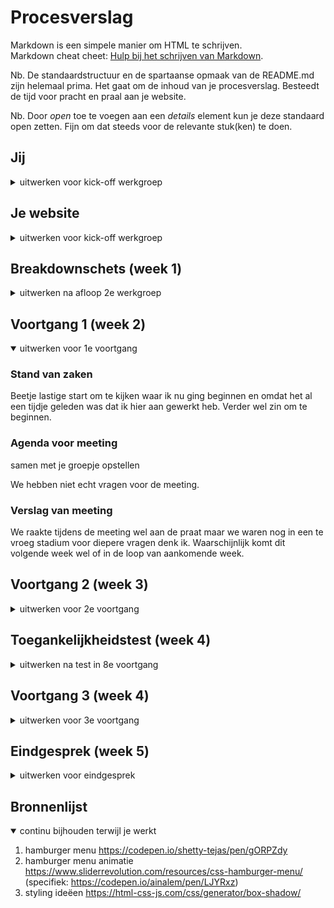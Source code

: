 # Procesverslag
Markdown is een simpele manier om HTML te schrijven.  
Markdown cheat cheet: [Hulp bij het schrijven van Markdown](https://github.com/adam-p/markdown-here/wiki/Markdown-Cheatsheet).

Nb. De standaardstructuur en de spartaanse opmaak van de README.md zijn helemaal prima. Het gaat om de inhoud van je procesverslag. Besteedt de tijd voor pracht en praal aan je website.

Nb. Door *open* toe te voegen aan een *details* element kun je deze standaard open zetten. Fijn om dat steeds voor de relevante stuk(ken) te doen.





## Jij

<details>
<summary>uitwerken voor kick-off werkgroep</summary>

### Auteur:
Jim Jansen

#### Je startniveau:
Blauw

#### Je focus:
Surface plane
</details>





## Je website

<details>
<summary>uitwerken voor kick-off werkgroep</summary>

### Je opdracht:
[Bataleon.eu](https://eu.bataleon.com)

#### Screenshot(s) van de eerste pagina (small screen): 
Bataleon home\
<img src="images/bataleon_home.jpg" width="375px" alt="Bataleon homepage">

#### Screenshot(s) van de tweede pagina (small screen):
hier de naam van de pagina\
<img src="images/bataleon_tech.jpg" width="375px" alt="Bataleon tech">
</details>



## Breakdownschets (week 1)

<details>
<summary>uitwerken na afloop 2e werkgroep</summary>

### de hele pagina:
Bataleon home full\
<img src="images/homeFullsmall.png" width="375px" alt="Screenshot gehele homepagina">

### dynamisch deel (bijv menu):
Dynamisch onderdeel\
<img src="images/dynamic1.jpg" width="375px" alt="breakdown van een dynamisch deel">

### wellicht nog een dynamisch deel (bijv filter): 
<img src="images/dynamischdeel2 width="375px" alt="breakdown van nog een dynamisch deel">

</details>





## Voortgang 1 (week 2)

<details open>
<summary>uitwerken voor 1e voortgang</summary>

### Stand van zaken
Beetje lastige start om te kijken waar ik nu ging beginnen en omdat het al een tijdje geleden was dat ik hier aan gewerkt heb. Verder wel zin om te beginnen.


### Agenda voor meeting
samen met je groepje opstellen

We hebben niet echt vragen voor de meeting.

### Verslag van meeting
We raakte tijdens de meeting wel aan de praat maar we waren nog in een te vroeg stadium voor diepere vragen denk ik. Waarschijnlijk komt dit volgende week wel of in de loop van aankomende week.


</details>





## Voortgang 2 (week 3)

<details>
<summary>uitwerken voor 2e voortgang</summary>

### Stand van zaken
Ik had wat moeite met nth-of-type toepassen en sommige paragrafen en headers deden maar niet wat ik wilde. Bleek dat ik mijn footer op een regel na
in mijn main had staan en dat is nu net waar je dan uren overheen kijkt. Ben nu een start 


### Agenda voor meeting
 Nogmaals geen vragen voor de meeting. We gingen liever tijdens de call in gesprek en dan kijken of er wat ter sprake kwam.

### Verslag van meeting
We hebben bij elkaar gekeken, iedereen had de eerste pagina zo goed als af, misschien nog een paar kleine dingetjes die gedaan moesten worden maar 90% stond er en gaf een goed beeld van hoe het eruit zou komen te zien.

Wat vragen over div's en classes
:nth-of-type zat op mijn li en niet op de img, waardoor mijn patroon niet meer klopte.

</details>





## Toegankelijkheidstest (week 4)

<details>
<summary>uitwerken na test in 8e voortgang</summary>

### Bevindingen
Met verschillende brillen was het effect meer vervelend voor alles en niet per se mijn site. Met de low contrast had ik meer moeite de html export vinden op Visual studio code dan het lezen van mijn teksten. Ook was de Parkinson test opvallend in zijn gebruik.


#### Titel eerste bevinding
Parkinson is iets wat ik dus echt nooit van me leven zou willen hebben, maar denk dat iedereen het daar mee eens is. De lichte stand was opzich nog wel te hendelen
en ik kon prima scrollen en websites gebruiken. ik kan me voorstellen op een mobile device met touch dat het dan moeilijker wordt om kleine gestures of interacties te gebruiken. De hogere standen waren echt totaal niet te doen en ik klikte eigenlijk op alles behalve wat ik wilde. Je verwijderde nog net je system32 niet. 

Parkinson verhelp je niet, maar rekening houden met grotere knoppen en zo min mogelijk gefriemel zou mensen met de ziekte enorm helpen. Om hovers of klikbare elementen op een div of li te zetten ipv de h2,3, enz kan daarbij helpen.

#### Titel tweede bevinding.
Bij de screenreader test werd ik langzaam gek. Eerst stond mijn voice assist op chinees en werd alles heel krom  met een accent uitgesproken en zei ze de getallen in het Chinees. (Wel wat geleerd nu). Ik heb het wel gelaten want het downloaden van andere stemmen duurt blijkbaar heel lang. Als ik niks deed en de voice assist haar ding liet doen las ze keurig alles op van mijn website, ik had de alt tekst bij mijn elementen goed ingevuld en die werden goed opgelezen, ik had alleen zelf niet echt goed door hoe ik kon navigeren omdat ik voice assist nooit gebruik. 

Om dat op te lossen moet je gewoon zorgen dat je je alt tekst op orde hebt en vanuit de gebruikers zijn of haar kant een goed werkende en ingestelde screenreader.


#### Titel volgende bevinding. 
Van de brillen was die met de zwarte vlek in het midden het ergste. Ik kan er natuurlijk omheen kijken want het blijft niet in het midden van mijn zicht. Ik heb zo goed mogelijk geprobeerd niet om de stip heen te kijken maar toen besefte ik buiten mijn scherm ook niks meer kon.

De screenreader functie is dus de beste optie.


#### Titel nog een bevinding. 
Contrast viel me bij een paar afbeeldingen en achtergronden op. Geel is soms lastig te lezen bepaalde kleuren en dat gebruik ik op de homepage vooral. Het is niet altijd te lezen en daarom heb ik met de contrast checker gekeken wat nu wel of niet kon.

Niet iedere kleur past echt helemaal, maar ik wilde wel een interessante site hebben qua kleuren ipv alles hetzelfde.

</details>



## Voortgang 3 (week 4)

<details>
<summary>uitwerken voor 3e voortgang</summary>

### Stand van zaken
We hadden dit keer wel vragen (eindelijk) over bepaalde elementen uit onze sites die niet aangesproken werden, ik had bijvoorbeeld iets met afbeeldingen wat niet werkte en we hebben daar kort over gesproken om het op te lossen. Ook waren we allemaal nog niet heel ver met de tweede pagina, maar daar hadden we wel hoop voor dat het goed kwam.


### Agenda voor meeting
Onze groepschat ziet er zo uit:
yo hebben jullie vragen?
"nee niet echt, we kijken wel"

### Verslag van meeting
hier na afloop snel de uitkomsten van de meeting vastleggen

Afbeeldingen met (odd) werken nu wel bij mij
</details>





## Eindgesprek (week 5)

<details>
<summary>uitwerken voor eindgesprek</summary>

### Stand van zaken
Ik kon niet veel laten zien aan Vasilis in ons eerste gesprek. Mijn upload naar Github werkte niet en hij kon dus niks beoordelen. In een tweede gesprek zijn we nog naar mijn site wezen kijken en heb ik er daarna aan gewerkt. Ik heb extra onderdelen toegevoegd en wat onderdelen verbeterd.

### Screenshot(s)

<img src="images/Screenshot1.png "width="375px" alt="screenshot1">
<img src="images/Screenshot2.png "width="375px" alt="screenshot2">
<img src="images/Screenshot3.png "width="375px" alt="screenshot3">

</details>





## Bronnenlijst

<details open>
<summary>continu bijhouden terwijl je werkt</summary>


1. hamburger menu https://codepen.io/shetty-tejas/pen/gORPZdy
2. hamburger menu animatie https://www.sliderrevolution.com/resources/css-hamburger-menu/ (specifiek: https://codepen.io/ainalem/pen/LJYRxz)
3. styling ideëen https://html-css-js.com/css/generator/box-shadow/

</details>